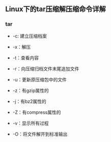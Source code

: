 

## Linux下的tar压缩解压缩命令详解

### tar

- -c: 建立压缩档案

- -x：解压

- -t：查看内容

- -r：向压缩归档文件末尾追加文件

- -u：更新原压缩包中的文件

- -z：有gzip属性的

- -j：有bz2属性的

- -Z：有compress属性的

- -v：显示所有过程

- -O：将文件解开到标准输出

  ​